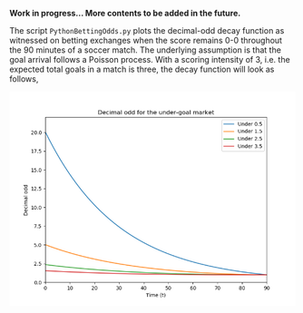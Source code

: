 **Work in progress... More contents to be added in the future.**

The script `PythonBettingOdds.py` plots the decimal-odd decay function as witnessed on betting exchanges when the score remains 0-0 throughout the 90 minutes of a soccer match. The underlying assumption is that the goal arrival follows a Poisson process. With a scoring intensity of 3, i.e. the expected total goals in a match is three, the decay function will look as follows,

![alt text](https://github.com/QuantStats/BettingOdds/blob/master/decimal_odd.png)
